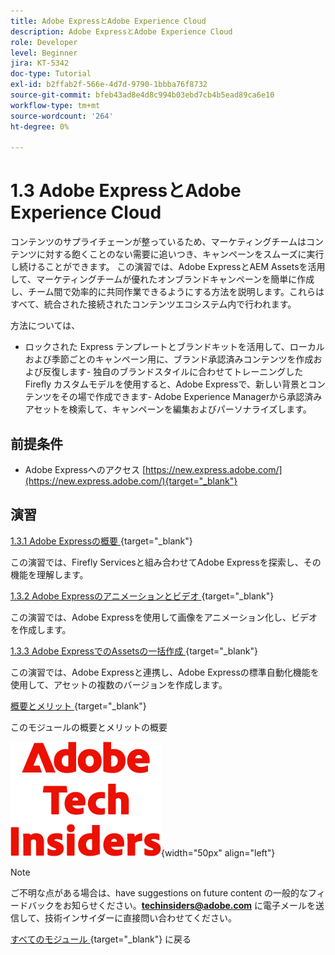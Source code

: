 ```yaml
---
title: Adobe ExpressとAdobe Experience Cloud
description: Adobe ExpressとAdobe Experience Cloud
role: Developer
level: Beginner
jira: KT-5342
doc-type: Tutorial
exl-id: b2ffab2f-566e-4d7d-9790-1bbba76f8732
source-git-commit: bfeb43ad8e4d8c994b03ebd7cb4b5ead89ca6e10
workflow-type: tm+mt
source-wordcount: '264'
ht-degree: 0%

---
```


# 1.3 Adobe ExpressとAdobe Experience Cloud

コンテンツのサプライチェーンが整っているため、マーケティングチームはコンテンツに対する飽くことのない需要に追いつき、キャンペーンをスムーズに実行し続けることができます。 この演習では、Adobe ExpressとAEM Assetsを活用して、マーケティングチームが優れたオンブランドキャンペーンを簡単に作成し、チーム間で効率的に共同作業できるようにする方法を説明します。これらはすべて、統合された接続されたコンテンツエコシステム内で行われます。

方法については、

- ロックされた Express テンプレートとブランドキットを活用して、ローカルおよび季節ごとのキャンペーン用に、ブランド承認済みコンテンツを作成および反復します- 独自のブランドスタイルに合わせてトレーニングしたFirefly カスタムモデルを使用すると、Adobe Expressで、新しい背景とコンテンツをその場で作成できます- Adobe Experience Managerから承認済みアセットを検索して、キャンペーンを編集およびパーソナライズします。

## 前提条件

- Adobe Expressへのアクセス [https://new.express.adobe.com/](https://new.express.adobe.com/){target="_blank"}

## 演習

[1.3.1 Adobe Expressの概要 ](./ex1.md){target="_blank"}

この演習では、Firefly Servicesと組み合わせてAdobe Expressを探索し、その機能を理解します。

[1.3.2 Adobe Expressのアニメーションとビデオ ](./ex2.md){target="_blank"}

この演習では、Adobe Expressを使用して画像をアニメーション化し、ビデオを作成します。

[1.3.3 Adobe ExpressでのAssetsの一括作成 ](./ex3.md){target="_blank"}

この演習では、Adobe Expressと連携し、Adobe Expressの標準自動化機能を使用して、アセットの複数のバージョンを作成します。

[ 概要とメリット ](./summary.md){target="_blank"}

このモジュールの概要とメリットの概要

![ 技術インサイダー ](./../../../assets/images/techinsiders.png){width="50px" align="left"}

>[!NOTE]
>
>ご不明な点がある場合は、have suggestions on future content の一般的なフィードバックをお知らせください。**techinsiders@adobe.com** に電子メールを送信して、技術インサイダーに直接問い合わせてください。

[ すべてのモジュール ](../../../overview.md){target="_blank"} に戻る
